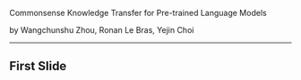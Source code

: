 Commonsense Knowledge Transfer for Pre-trained Language Models

by Wangchunshu Zhou, Ronan Le Bras, Yejin Choi

---
First Slide
---
